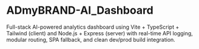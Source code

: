 # ADmyBRAND-AI_Dashboard
 Full-stack AI-powered analytics dashboard using Vite + TypeScript + Tailwind (client) and Node.js + Express (server) with real-time API logging, modular routing, SPA fallback, and clean dev/prod build integration.
